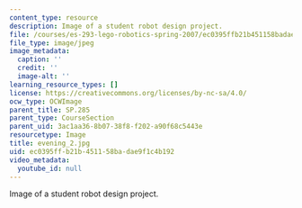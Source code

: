 ```yaml
---
content_type: resource
description: Image of a student robot design project.
file: /courses/es-293-lego-robotics-spring-2007/ec0395ffb21b451158badae9f1c4b192_evening_2.jpg
file_type: image/jpeg
image_metadata:
  caption: ''
  credit: ''
  image-alt: ''
learning_resource_types: []
license: https://creativecommons.org/licenses/by-nc-sa/4.0/
ocw_type: OCWImage
parent_title: SP.285
parent_type: CourseSection
parent_uid: 3ac1aa36-8b07-38f8-f202-a90f68c5443e
resourcetype: Image
title: evening_2.jpg
uid: ec0395ff-b21b-4511-58ba-dae9f1c4b192
video_metadata:
  youtube_id: null
---
```

Image of a student robot design project.